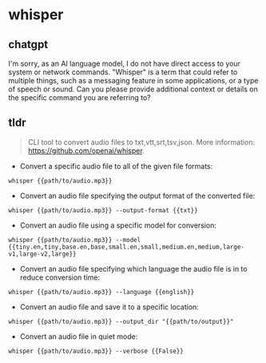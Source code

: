 # whisper 
## chatgpt 
I'm sorry, as an AI language model, I do not have direct access to your system or network commands. "Whisper" is a term that could refer to multiple things, such as a messaging feature in some applications, or a type of speech or sound. Can you please provide additional context or details on the specific command you are referring to? 

## tldr 
 
> CLI tool to convert audio files to txt,vtt,srt,tsv,json.
> More information: <https://github.com/openai/whisper>.

- Convert a specific audio file to all of the given file formats:

`whisper {{path/to/audio.mp3}}`

- Convert an audio file specifying the output format of the converted file:

`whisper {{path/to/audio.mp3}} --output-format {{txt}}`

- Convert an audio file using a specific model for conversion:

`whisper {{path/to/audio.mp3}} --model {{tiny.en,tiny,base.en,base,small.en,small,medium.en,medium,large-v1,large-v2,large}}`

- Convert an audio file specifying which language the audio file is in to reduce conversion time:

`whisper {{path/to/audio.mp3}} --language {{english}}`

- Convert an audio file and save it to a specific location:

`whisper {{path/to/audio.mp3}} --output_dir "{{path/to/output}}"`

- Convert an audio file in quiet mode:

`whisper {{path/to/audio.mp3}} --verbose {{False}}`
